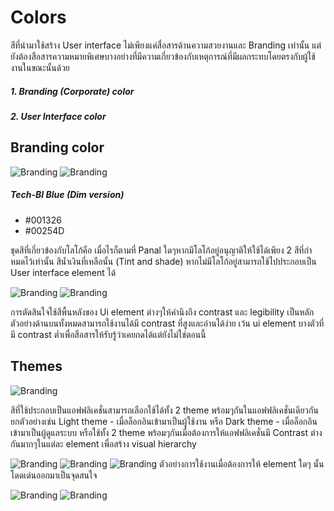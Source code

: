 Colors
==========
สีที่นำมาใช้สร้าง User interface ไม่เพียงแค่สื่อสารด้านความสวยงานและ Branding เท่านั้น แต่ยังต้องสือสารความหมายพิเศษบางอย่างที่มีความเกี่ยวข้องกับเหตุการณ์ที่มีผลกระทบโดยตรงกับผู้ใช้งานในขณะนั้นด้วย

##### 1. Branding (Corporate) color
##### 2. User Interface color


## Branding color
![Branding](images/visual-color/01.jpg)
![Branding](images/visual-color/02.jpg)

##### Tech-BI Blue (Dim version)
- #001326 
- #00254D

ชุดสีที่เกี่ยวข้องกับโลโก้คือ เมื่อไรก็ตามที่ Panal ใดๆหากมีโลโก้อยู่อนุญาติให้ใช้ได้เพียง 2 สีที่กำหมดไว้เท่านั้น
สีน้ำเงินที่เหลือนั้น (Tint and shade) หากไม่มีโลโก้อยู่สามารถใช้ไปประกอบเป็น User interface element ได้

![Branding](images/visual-color/03.jpg)
![Branding](images/visual-color/04.jpg)

การตัดสินใจใช้สีพื้นหลังของ Ui element ต่างๆให้คำนึงถึง contrast และ legibility เป็นหลัก
ตัวอย่างด้านบนทั้งหมดสามารถใช้งานได้มี contrast ที่สูงและอ่านได้ง่าย เว้น ui element บางตัวที่มี contrast ต่ำเพื่อสือสารให้รับรู้ว่าเคยกดได้แต่ยังไม่ใช่ตอนนี้

## Themes
![Branding](images/visual-color/color-theme.png)

สีที่ใช้ประกอบเป็นแอฟฟลิเคชั่นสามารถเลือกใช้ได้ทั้ง 2 theme พร้อมๆกันในแอฟฟลิเคชั่นเดียวกัน  ยกตัวอย่างเช่น Light theme - เมื่อล็อกอินเข้ามาเป็นผู้ใช้งาน หรือ Dark theme - เมื่อล็อกอินเข้ามาเป็นผู้ดูแลระบบ หรือใช้ทั้ง 2 theme พร้อมๆกันเมื่อต้องการให้แอฟฟลิเคชั่นมี Contrast ต่างกันมากๆในแต่ละ element เพื่อสร้าง visual hierarchy

![Branding](images/visual-color/color-LightTheme01.png)
![Branding](images/visual-color/color-LightTheme02.png)
![Branding](images/visual-color/color-LightTheme03.png)
ตัวอย่างการใช้งานเมื่อต้องการให้ element ใดๆ นั้นโดดเด่นออกมาเป็นจุดสนใจ

![Branding](images/visual-color/color-LightTheme04.jpg)
![Branding](images/visual-color/color-LightTheme05.jpg)